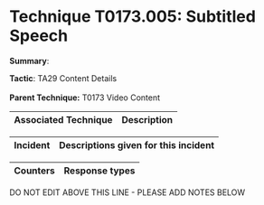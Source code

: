 # Technique T0173.005: Subtitled Speech

**Summary**: 

**Tactic**: TA29 Content Details <br><br>**Parent Technique:** T0173 Video Content


| Associated Technique | Description |
| --------- | ------------------------- |



| Incident | Descriptions given for this incident |
| -------- | -------------------- |



| Counters | Response types |
| -------- | -------------- |


DO NOT EDIT ABOVE THIS LINE - PLEASE ADD NOTES BELOW
